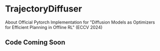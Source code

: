 # TrajectoryDiffuser
About Official Pytorch Implementation for "Diffusion Models as Optimizers for Efficient Planning in Offline RL" (ECCV 2024)
## Code Coming Soon
